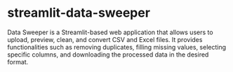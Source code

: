 # streamlit-data-sweeper
Data Sweeper is a Streamlit-based web application that allows users to upload, preview, clean, and convert CSV and Excel files. It provides functionalities such as removing duplicates, filling missing values, selecting specific columns, and downloading the processed data in the desired format.
